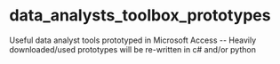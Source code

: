 # data_analysts_toolbox_prototypes
Useful data analyst tools prototyped in Microsoft Access -- Heavily downloaded/used prototypes will be re-written in c# and/or python
